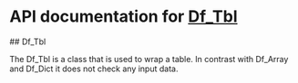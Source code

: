 # API documentation for [Df_Tbl](#__Df_Tbl__)

<a name="__Df_Tbl__">
## Df_Tbl

The Df_Tbl is a class that is used to wrap a table. In contrast with Df_Array
and Df_Dict it does not check any input data.